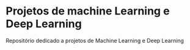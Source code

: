 # Projetos de machine Learning e Deep Learning
Repositório dedicado a projetos de Machine Learning e Deep Learning
